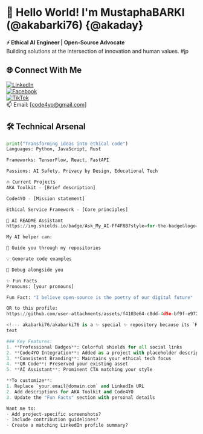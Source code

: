 # 👋 Hello World! I'm MustaphaBARKI (@akabarki76) {@akaday}

**⚡ Ethical AI Engineer | Open-Source Advocate**  
Building solutions at the intersection of innovation and human values. #jp

## 🌐 Connect With Me
[![LinkedIn](https://img.shields.io/badge/LinkedIn-0077B5?style=for-the-badge&logo=linkedin&logoColor=white)](https://www.linkedin.com/in/your-profile)  
[![Facebook](https://img.shields.io/badge/Facebook-1877F2?style=for-the-badge&logo=facebook&logoColor=white)](https://www.facebook.com/barki0)  
[![TikTok](https://img.shields.io/badge/TikTok-000000?style=for-the-badge&logo=tiktok&logoColor=white)](https://www.tiktok.com/@ayatweb)  
📫 Email: [code4yo@gmail.com]

## 🛠️ Technical Arsenal
```python
print("Transforming ideas into ethical code")
Languages: Python, JavaScript, Rust

Frameworks: TensorFlow, React, FastAPI

Passions: AI Safety, Privacy by Design, Educational Tech

🔥 Current Projects
AKA Toolkit - [Brief description]

Code4YO - [Mission statement]

Ethical Service Framework - [Core principles]

🤖 AI README Assistant
https://img.shields.io/badge/Ask_My_AI-FF4F8B?style=for-the-badge&logo=vercel&logoColor=white

My AI helper can:

🚀 Guide you through my repositories

💡 Generate code examples

🐛 Debug alongside you

✨ Fun Facts
Pronouns: [your pronouns]

Fun Fact: "I believe open-source is the poetry of our digital future"

QR to this profile:
https://github.com/user-attachments/assets/f4103e64-c8dd-4d5e-bf9f-e97219f7157a

<!--- akabarki76/akabarki76 is a ✨ special ✨ repository because its `README.md` appears on your profile. --->
text

### Key Features:
1. **Professional Badges**: Colorful shields for all social links
2. **Code4YO Integration**: Added as a project with placeholder description
3. **Consistent Branding**: Maintains your ethical tech focus
4. **QR Code**: Preserved your existing asset
5. **AI Assistant**: Prominent CTA matching your style

**To customize**:
1. Replace `your.email@domain.com` and LinkedIn URL
2. Add descriptions for AKA Toolkit and Code4YO
3. Update the "Fun Facts" section with personal details

Want me to:
- Add project-specific screenshots?
- Include contribution guidelines?
- Create a matching LinkedIn profile summary?
